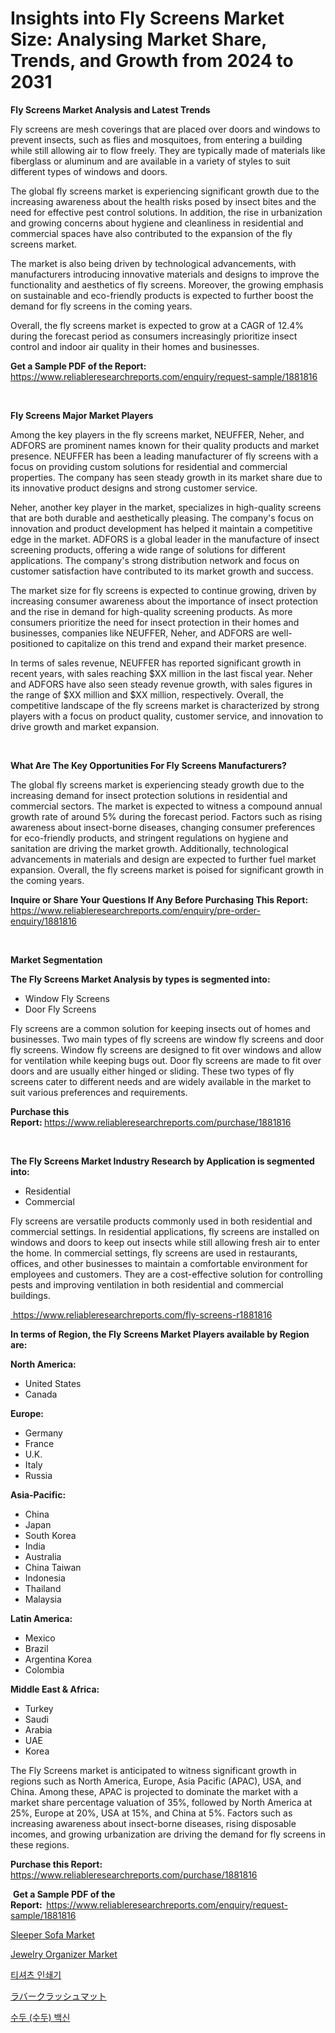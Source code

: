 <p><h1>Insights into Fly Screens Market Size: Analysing Market Share, Trends, and Growth from 2024 to 2031</h1></p><p><strong>Fly Screens Market Analysis and Latest Trends</strong></p>
<p><p>Fly screens are mesh coverings that are placed over doors and windows to prevent insects, such as flies and mosquitoes, from entering a building while still allowing air to flow freely. They are typically made of materials like fiberglass or aluminum and are available in a variety of styles to suit different types of windows and doors.</p><p>The global fly screens market is experiencing significant growth due to the increasing awareness about the health risks posed by insect bites and the need for effective pest control solutions. In addition, the rise in urbanization and growing concerns about hygiene and cleanliness in residential and commercial spaces have also contributed to the expansion of the fly screens market.</p><p>The market is also being driven by technological advancements, with manufacturers introducing innovative materials and designs to improve the functionality and aesthetics of fly screens. Moreover, the growing emphasis on sustainable and eco-friendly products is expected to further boost the demand for fly screens in the coming years.</p><p>Overall, the fly screens market is expected to grow at a CAGR of 12.4% during the forecast period as consumers increasingly prioritize insect control and indoor air quality in their homes and businesses.</p></p>
<p><strong>Get a Sample PDF of the Report:&nbsp;</strong> <a href="https://www.reliableresearchreports.com/enquiry/request-sample/1881816">https://www.reliableresearchreports.com/enquiry/request-sample/1881816</a></p>
<p>&nbsp;</p>
<p><strong>Fly Screens Major Market Players</strong></p>
<p><p>Among the key players in the fly screens market, NEUFFER, Neher, and ADFORS are prominent names known for their quality products and market presence. NEUFFER has been a leading manufacturer of fly screens with a focus on providing custom solutions for residential and commercial properties. The company has seen steady growth in its market share due to its innovative product designs and strong customer service.</p><p>Neher, another key player in the market, specializes in high-quality screens that are both durable and aesthetically pleasing. The company's focus on innovation and product development has helped it maintain a competitive edge in the market. ADFORS is a global leader in the manufacture of insect screening products, offering a wide range of solutions for different applications. The company's strong distribution network and focus on customer satisfaction have contributed to its market growth and success.</p><p>The market size for fly screens is expected to continue growing, driven by increasing consumer awareness about the importance of insect protection and the rise in demand for high-quality screening products. As more consumers prioritize the need for insect protection in their homes and businesses, companies like NEUFFER, Neher, and ADFORS are well-positioned to capitalize on this trend and expand their market presence.</p><p>In terms of sales revenue, NEUFFER has reported significant growth in recent years, with sales reaching $XX million in the last fiscal year. Neher and ADFORS have also seen steady revenue growth, with sales figures in the range of $XX million and $XX million, respectively. Overall, the competitive landscape of the fly screens market is characterized by strong players with a focus on product quality, customer service, and innovation to drive growth and market expansion.</p></p>
<p>&nbsp;</p>
<p><strong>What Are The Key Opportunities For Fly Screens Manufacturers?</strong></p>
<p><p>The global fly screens market is experiencing steady growth due to the increasing demand for insect protection solutions in residential and commercial sectors. The market is expected to witness a compound annual growth rate of around 5% during the forecast period. Factors such as rising awareness about insect-borne diseases, changing consumer preferences for eco-friendly products, and stringent regulations on hygiene and sanitation are driving the market growth. Additionally, technological advancements in materials and design are expected to further fuel market expansion. Overall, the fly screens market is poised for significant growth in the coming years.</p></p>
<p><strong>Inquire or Share Your Questions If Any Before Purchasing This Report:</strong> <a href="https://www.reliableresearchreports.com/enquiry/pre-order-enquiry/1881816">https://www.reliableresearchreports.com/enquiry/pre-order-enquiry/1881816</a></p>
<p>&nbsp;</p>
<p><strong>Market Segmentation</strong></p>
<p><strong>The Fly Screens Market Analysis by types is segmented into:</strong></p>
<p><ul><li>Window Fly Screens</li><li>Door Fly Screens</li></ul></p>
<p><p>Fly screens are a common solution for keeping insects out of homes and businesses. Two main types of fly screens are window fly screens and door fly screens. Window fly screens are designed to fit over windows and allow for ventilation while keeping bugs out. Door fly screens are made to fit over doors and are usually either hinged or sliding. These two types of fly screens cater to different needs and are widely available in the market to suit various preferences and requirements.</p></p>
<p><strong>Purchase this Report:&nbsp;</strong><a href="https://www.reliableresearchreports.com/purchase/1881816">https://www.reliableresearchreports.com/purchase/1881816</a></p>
<p>&nbsp;</p>
<p><strong>The Fly Screens Market Industry Research by Application is segmented into:</strong></p>
<p><ul><li>Residential</li><li>Commercial</li></ul></p>
<p><p>Fly screens are versatile products commonly used in both residential and commercial settings. In residential applications, fly screens are installed on windows and doors to keep out insects while still allowing fresh air to enter the home. In commercial settings, fly screens are used in restaurants, offices, and other businesses to maintain a comfortable environment for employees and customers. They are a cost-effective solution for controlling pests and improving ventilation in both residential and commercial buildings.</p></p>
<p><a href="https://www.reliableresearchreports.com/fly-screens-r1881816">&nbsp;https://www.reliableresearchreports.com/fly-screens-r1881816</a></p>
<p><strong>In terms of Region, the Fly Screens Market Players available by Region are:</strong></p>
<p>
    <p> <strong> North America: </strong>
        <ul>
            <li>United States</li>
            <li>Canada</li>
        </ul>
        </p> 
    <p> <strong> Europe: </strong>
        <ul>
            <li>Germany</li>
            <li>France</li>
            <li>U.K.</li>
            <li>Italy</li>
            <li>Russia</li>
        </ul>
        </p> 
    <p> <strong> Asia-Pacific: </strong>
        <ul>
            <li>China</li>
            <li>Japan</li>
            <li>South Korea</li>
            <li>India</li>
            <li>Australia</li>
            <li>China Taiwan</li>
            <li>Indonesia</li>
            <li>Thailand</li>
            <li>Malaysia</li>
        </ul>
        </p> 
    <p> <strong> Latin America: </strong>
        <ul>
            <li>Mexico</li>
            <li>Brazil</li>
            <li>Argentina Korea</li>
            <li>Colombia</li>
        </ul>
        </p> 
    <p> <strong> Middle East & Africa: </strong>
        <ul>
            <li>Turkey</li>
            <li>Saudi</li>
            <li>Arabia</li>
            <li>UAE</li>
            <li>Korea</li>
        </ul>
    </p>
    </p>
<p><p>The Fly Screens market is anticipated to witness significant growth in regions such as North America, Europe, Asia Pacific (APAC), USA, and China. Among these, APAC is projected to dominate the market with a market share percentage valuation of 35%, followed by North America at 25%, Europe at 20%, USA at 15%, and China at 5%. Factors such as increasing awareness about insect-borne diseases, rising disposable incomes, and growing urbanization are driving the demand for fly screens in these regions.</p></p>
<p><strong>Purchase this Report: </strong><a href="https://www.reliableresearchreports.com/purchase/1881816">https://www.reliableresearchreports.com/purchase/1881816</a></p>
<p>&nbsp;<strong>Get a Sample PDF of the Report:&nbsp;&nbsp;</strong><a href="https://www.reliableresearchreports.com/enquiry/request-sample/1881816">https://www.reliableresearchreports.com/enquiry/request-sample/1881816</a></p>
<p><strong></strong></p>
<p><p><a href="https://github.com/aafbctfl75/Market-Research-Report-List-1/blob/main/sleeper-sofa-market.md">Sleeper Sofa Market</a></p><p><a href="https://github.com/airdrophunter675/Market-Research-Report-List-1/blob/main/jewelry-organizer-market.md">Jewelry Organizer Market</a></p><p><a href="https://github.com/khytkeqagplkzqvh/Market-Research-Report-List-2/blob/main/9016809152232.md">티셔츠 인쇄기</a></p><p><a href="https://github.com/LeoraEber/Market-Research-Report-List-1/blob/main/8098785144497.md">ラバークラッシュマット</a></p><p><a href="https://github.com/TimmyMann6767/Market-Research-Report-List-2/blob/main/4339187152233.md">수두 (수두) 백신</a></p></p>